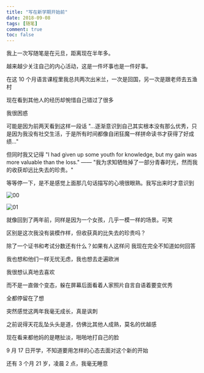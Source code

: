 ```yaml
---
title: "写在新学期开始前"
date: 2018-09-08
tags: [随笔]
comment: true
toc: false
---
```


我上一次写随笔是在元旦，距离现在半年多。

越来越少关注自己的内心活动，这是一件坏事也是一件好事。

在这 10 个月语言课程里我总共两次出米兰，一次是回国，另一次是跟老师去五渔村

现在看到其他人的经历却惋惜自己错过了很多

我很困惑

可能是因为前两天看到这样一段话 "...逐渐意识到自己其实根本没有那么优秀，只是因为我没有社交生活，于是所有时间都像自闭狂魔一样拼命读书才获得了好成绩..."

但同时我又记得 "I had given up some youth for knowledge, but my gain was more valuable than the loss." —— "我为求知牺牲掉了一部分青春时光，然而我的收获却远比失去的珍贵。"

等等停一下，是不是感觉上面那几句话描写的心境很眼熟。我写出来时才意识到

![00](/images/posts/one-week-before-new-term-00.jpg)

![01](/images/posts/one-week-before-new-term-01.jpg)

就像回到了两年前，同样是因为一个女孩，几乎一模一样的场景。可笑

区别是这次我没有装模作样，但收获真的比失去的珍贵吗？

除了一个证书和考试分数还有什么？如果有人这样问 我现在完全不知道如何回答

我也想和他们一样无忧无虑，我也想去走遍欧洲

我很想认真地去喜欢

而不是一直做个变态，躲在屏幕后面看着人家照片自言自语着要变优秀

全都停留在了想

突然感觉这两年我毫无成长，真是讽刺

之前说得天花乱坠头头是道，仿佛比其他人成熟，莫名的优越感

现在看来都他妈的是瞎扯淡，啪啪地打自己的脸

9 月 17 日开学，不知道要用怎样的心态去面对这个新的开始

还有 3 个月 21 岁，凌晨 2 点，我毫无睡意
